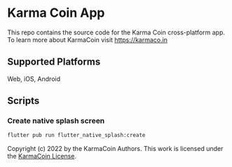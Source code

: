 # Karma Coin App

This repo contains the source code for the Karma Coin cross-platform app.
To learn more about KarmaCoin visit https://karmaco.in

## Supported Platforms
Web, iOS, Android

## Scripts

### Create native splash screen
```bash
flutter pub run flutter_native_splash:create
```

Copyright (c) 2022 by the KarmaCoin Authors. This work is licensed under the [KarmaCoin License](https://github.com/karma-coin/.github/blob/main/LICENSE).


